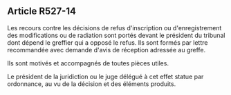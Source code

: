 Article R527-14
----
Les recours contre les décisions de refus d'inscription ou d'enregistrement des
modifications ou de radiation sont portés devant le président du tribunal dont
dépend le greffier qui a opposé le refus. Ils sont formés par lettre recommandée
avec demande d'avis de réception adressée au greffe.

Ils sont motivés et accompagnés de toutes pièces utiles.

Le président de la juridiction ou le juge délégué à cet effet statue par
ordonnance, au vu de la décision et des éléments produits.
